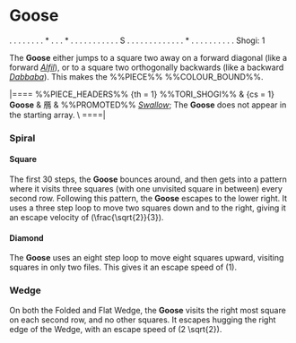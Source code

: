 # Goose

<div class = "movement">
. . . . . . .
. * . . . * .
. . . . . . .
. . . S . . .
. . . . . . .
. . . * . . .
. . . . . . .
Shogi: 1
</div>

The **Goose** either jumps to a square two away on a forward
diagonal (like a forward [*Alfil*](alfil.html)), or to a square
two orthogonally backwards (like a backward [*Dabbaba*](dabbaba.html)).
This makes the %%PIECE%% %%COLOUR_BOUND%%.

|====
%%PIECE_HEADERS%%
  {th = 1}  %%TORI_SHOGI%%
& {cs = 1}  **Goose** & &#x9d08;
&           %%PROMOTED%% [*Swallow*](pawn.html?piece=swallow);
            The **Goose** does not appear in the starting array. \\
====|

### Spiral

#### Square

The first 30 steps, the **Goose** bounces around, and then
gets into a pattern where it visits three squares (with one
unvisited square in between) every second row. Following this
pattern, the **Goose** escapes to the lower right. It uses a 
three step loop to move two squares down and to the right,
giving it an escape velocity of \(\frac{\sqrt{2}}{3}\).

#### Diamond

The **Goose** uses an eight step loop to move eight squares upward,
visiting squares in only two files. This gives it an escape speed
of \(1\).

### Wedge

On both the Folded and Flat Wedge, the **Goose** visits the right most
square on each second row, and no other squares. It escapes hugging the
right edge of the Wedge, with an escape speed of 
\(2 \sqrt{2}\).
